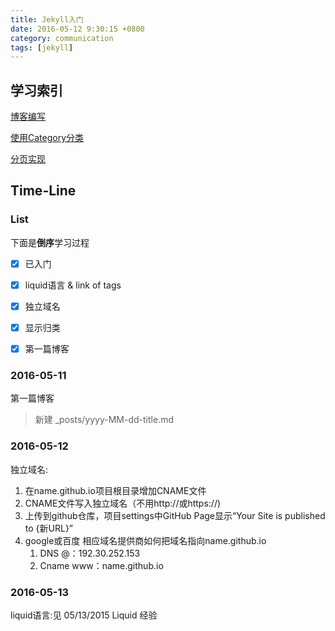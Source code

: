 ```yaml
---
title: Jekyll入门
date: 2016-05-12 9:30:15 +0800
category: communication
tags: [jekyll]
---
```


## 学习索引

[博客编写](https://segmentfault.com/a/1190000000406013)

[使用Category分类](https://segmentfault.com/a/1190000000406017)

[分页实现](https://segmentfault.com/a/1190000000406015)


## Time-Line

### List

下面是**倒序**学习过程

- [x] 已入门
- [x] liquid语言 & link of tags
- [x] 独立域名
- [x] 显示归类
- [x] 第一篇博客


### 2016-05-11

第一篇博客
> 新建 \_posts/yyyy-MM-dd-title.md

### 2016-05-12

独立域名:

1. 在name.github.io项目根目录增加CNAME文件
2. CNAME文件写入独立域名（不用http://或https://)
3. 上传到github仓库，项目settings中GitHub Page显示“Your Site is published to {新URL}”
4. google或百度 相应域名提供商如何把域名指向name.github.io
    1. DNS @：192.30.252.153
    2. Cname www：name.github.io

### 2016-05-13

liquid语言:见 05/13/2015 Liquid 经验
